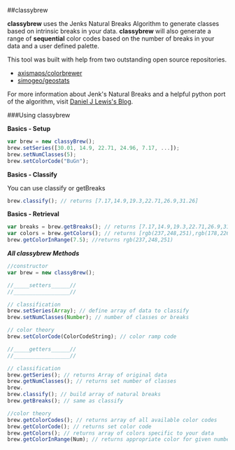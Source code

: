 ##classybrew

**classybrew** uses the Jenks Natural Breaks Algorithm to generate classes based on intrinsic breaks in your data.  **classybrew** will also generate a range of **sequential** color codes based on the number of breaks in your data and a user defined palette.

This tool was built with help from two outstanding open source repositories.

+ [axismaps/colorbrewer](https://github.com/axismaps/colorbrewer)
+ [simogeo/geostats](https://github.com/simogeo/geostats)

For more information about Jenk's Natural Breaks and a helpful python port of the algorithm, visit [Daniel J Lewis's Blog](http://danieljlewis.org/2010/06/07/jenks-natural-breaks-algorithm-in-python/).

###Using classybrew

**Basics - Setup**

```javascript
var brew = new classyBrew();
brew.setSeries([30.01, 14.9, 22.71, 24.96, 7.17, ...]);
brew.setNumClasses(5);
brew.setColorCode("BuGn");
```

**Basics - Classify**

You can use classify or getBreaks

```javascript
brew.classify(); // returns [7.17,14.9,19.3,22.71,26.9,31.26]
```

**Basics - Retrieval**

```javascript
var breaks = brew.getBreaks(); // returns [7.17,14.9,19.3,22.71,26.9,31.26]
var colors = brew.getColors(); // returns [rgb(237,248,251),rgb(178,226,226),rgb(102,194,164),rgb(44,162,95),rgb(0,109,44)]
brew.getColorInRange(7.5); //returns rgb(237,248,251)
```

***All classybrew Methods***

```javascript
//constructor
var brew = new classyBrew();

//_____setters______//
//__________________//

// classification
brew.setSeries(Array); // define array of data to classify
brew.setNumClasses(Number); // number of classes or breaks

// color theory
brew.setColorCode(ColorCodeString); // color ramp code

//_____getters______//
//__________________//

// classification
brew.getSeries(); // returns Array of original data
brew.getNumClasses(); // returns set number of classes
brew.
brew.classify(); // build array of natural breaks
brew.getBreaks(); // same as classify

//color theory
brew.getColorCodes(); // returns array of all available color codes
brew.getColorCode(); // returns set color code
brew.getColors(); // returns array of colors specific to your data
brew.getColorInRange(Num); // returns appropriate color for given number
```